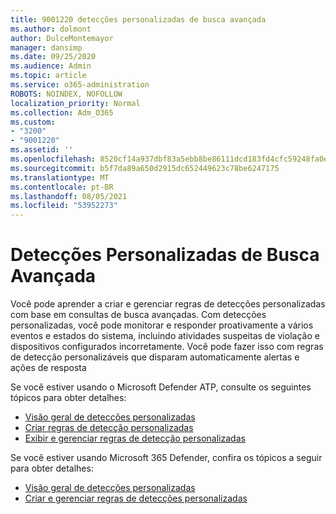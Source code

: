```yaml
---
title: 9001220 detecções personalizadas de busca avançada
ms.author: dolmont
author: DulceMontemayor
manager: dansimp
ms.date: 09/25/2020
ms.audience: Admin
ms.topic: article
ms.service: o365-administration
ROBOTS: NOINDEX, NOFOLLOW
localization_priority: Normal
ms.collection: Adm_O365
ms.custom:
- "3200"
- "9001220"
ms.assetid: ''
ms.openlocfilehash: 8520cf14a937dbf83a5ebb8be86111dcd183fd4cfc59248fa0ec3a1e2685714f
ms.sourcegitcommit: b5f7da89a650d2915dc652449623c78be6247175
ms.translationtype: MT
ms.contentlocale: pt-BR
ms.lasthandoff: 08/05/2021
ms.locfileid: "53952273"
---
```

# <a name="advanced-hunting-custom-detections"></a>Detecções Personalizadas de Busca Avançada

Você pode aprender a criar e gerenciar regras de detecções personalizadas com base em consultas de busca avançadas. Com detecções personalizadas, você pode monitorar e responder proativamente a vários eventos e estados do sistema, incluindo atividades suspeitas de violação e dispositivos configurados incorretamente. Você pode fazer isso com regras de detecção personalizáveis que disparam automaticamente alertas e ações de resposta
  
Se você estiver usando o Microsoft Defender ATP, consulte os seguintes tópicos para obter detalhes: 
- [Visão geral de detecções personalizadas](/windows/security/threat-protection/microsoft-defender-atp/overview-custom-detections)
- [Criar regras de detecção personalizadas](/windows/security/threat-protection/microsoft-defender-atp/custom-detection-rules)
- [Exibir e gerenciar regras de detecção personalizadas](/windows/security/threat-protection/microsoft-defender-atp/custom-detections-manage)

Se você estiver usando Microsoft 365 Defender, confira os tópicos a seguir para obter detalhes: 
- [Visão geral de detecções personalizadas](/microsoft-365/security/mtp/custom-detections-overview)
- [Criar e gerenciar regras de detecções personalizadas](/microsoft-365/security/mtp/custom-detection-rules)
